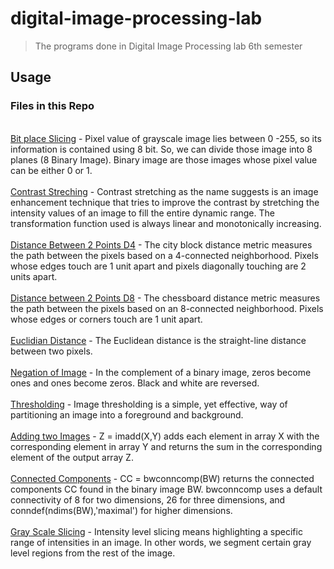 # digital-image-processing-lab
> The programs done in Digital Image Processing lab 6th semester

## Usage
### Files in this Repo<br/>
<br/>[Bit place Slicing](https://github.com/Rishabh04-02/digital-image-processing-lab/blob/master/bitplane_slicing_matlab) - Pixel value of grayscale image lies between 0 -255, so its information is contained using 8 bit. So, we can divide those image into 8 planes (8 Binary Image). Binary image are those images whose pixel value can be either 0 or 1.<br/>
<br/>[Contrast Streching](https://github.com/Rishabh04-02/digital-image-processing-lab/blob/master/Contrast-stretching) - Contrast stretching as the name suggests is an image enhancement technique that tries to improve the contrast by stretching the intensity values of an image to fill the entire dynamic range. The transformation function used is always linear and monotonically increasing.<br/>
<br/>[Distance Between 2 Points D4](https://github.com/Rishabh04-02/digital-image-processing-lab/blob/master/Distance-btwn-points-D4) - The city block distance metric measures the path between the pixels based on a 4-connected neighborhood. Pixels whose edges touch are 1 unit apart and pixels diagonally touching are 2 units apart.  <br/>
<br/>[Distance between 2 Points D8](https://github.com/Rishabh04-02/digital-image-processing-lab/blob/master/distance-btwn-points-D8) - The chessboard distance metric measures the path between the pixels based on an 8-connected neighborhood. Pixels whose edges or corners touch are 1 unit apart.  <br/>
<br/>[Euclidian Distance](https://github.com/Rishabh04-02/digital-image-processing-lab/blob/master/Distance-btwn-points-euclidean) - The Euclidean distance is the straight-line distance between two pixels.  <br/>
<br/>[Negation of Image](https://github.com/Rishabh04-02/digital-image-processing-lab/blob/master/Image-negation) - In the complement of a binary image, zeros become ones and ones become zeros. Black and white are reversed. <br/>
<br/>[Thresholding](https://github.com/Rishabh04-02/digital-image-processing-lab/blob/master/Thresholding) - Image thresholding is a simple, yet effective, way of partitioning an image into a foreground and background.<br/>
<br/>[Adding two Images](https://github.com/Rishabh04-02/digital-image-processing-lab/blob/master/add_2_images) - Z = imadd(X,Y) adds each element in array X with the corresponding element in array Y and returns the sum in the corresponding element of the output array Z. <br/>
<br/>[Connected Components](https://github.com/Rishabh04-02/digital-image-processing-lab/blob/master/connected_components_in_img) - CC = bwconncomp(BW) returns the connected components CC found in the binary image BW. bwconncomp uses a default connectivity of 8 for two dimensions, 26 for three dimensions, and conndef(ndims(BW),'maximal') for higher dimensions. <br/>
<br/>[Gray Scale Slicing](https://github.com/Rishabh04-02/digital-image-processing-lab/blob/master/gray_level_slicing) - Intensity level slicing means highlighting a specific range of intensities in an image. In other words, we segment certain gray level regions from the rest of the image. <br/>
